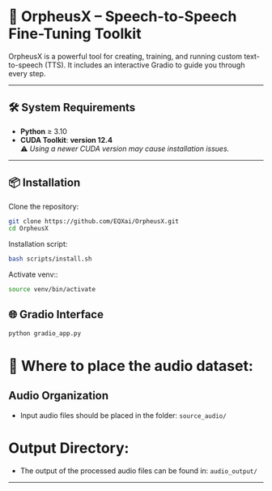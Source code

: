 # 🚀 OrpheusX – Speech-to-Speech Fine-Tuning Toolkit

OrpheusX is a powerful tool for creating, training, and running custom text-to-speech (TTS). It includes an interactive Gradio to guide you through every step.

---

## 🛠️ System Requirements

- **Python** ≥ 3.10    
- **CUDA Toolkit**: **version 12.4**  
  ⚠️ *Using a newer CUDA version may cause installation issues.*

---

## 📦 Installation

Clone the repository:

```bash
git clone https://github.com/EQXai/OrpheusX.git
cd OrpheusX
```

Installation script:

```bash
bash scripts/install.sh
```

Activate venv::

```bash
source venv/bin/activate
```


## 🌐 Gradio Interface


```bash
python gradio_app.py
```


# 📁 Where to place the audio dataset:

##  Audio Organization

- Input audio files should be placed in the folder: `source_audio/`

#  Output Directory:

- The output of the processed audio files can be found in: `audio_output/`
  
---
